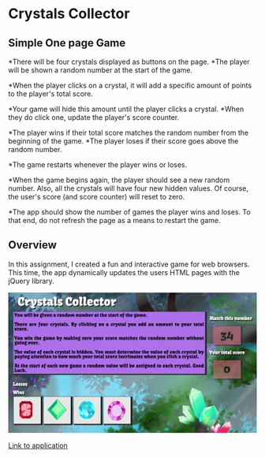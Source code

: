 # Crystals Collector

## Simple One page Game

*There will be four crystals displayed as buttons on the page.
*The player will be shown a random number at the start of the game.

*When the player clicks on a crystal, it will add a specific amount of points to the player's total score. 


*Your game will hide this amount until the player clicks a crystal.
*When they do click one, update the player's score counter.


   *The player wins if their total score matches the random number from the beginning of the game.
   *The player loses if their score goes above the random number.

*The game restarts whenever the player wins or loses.


*When the game begins again, the player should see a new random number. Also, all the crystals will have four new hidden values. Of course, the user's score (and score counter) will reset to zero.


*The app should show the number of games the player wins and loses. To that end, do not refresh the page as a means to restart the game.


 ## Overview

In this assignment, I created a fun and interactive game for web browsers. This time, the app dynamically updates the users HTML pages with the jQuery library.


  ![screenshot data with input](crystalscollector.png)

 [Link to application](https://cpaul319.github.io/Unit-4_Game/)


